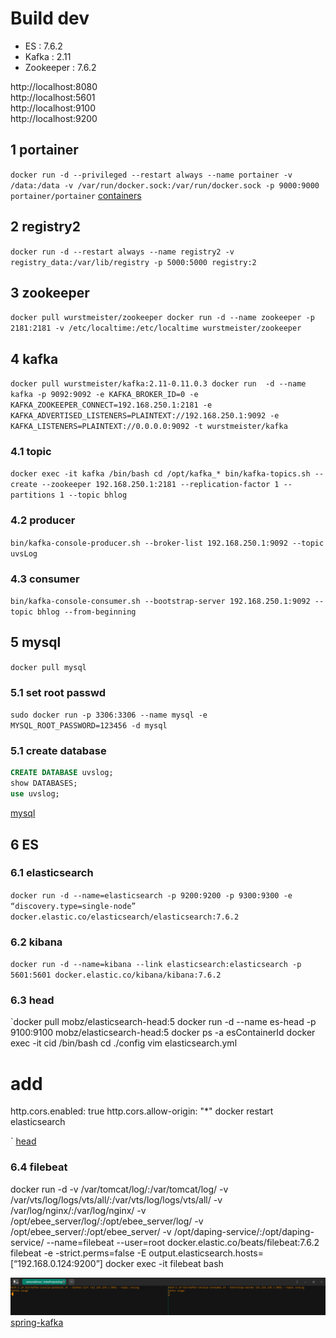 # Build dev 
- ES : 7.6.2
- Kafka : 2.11
- Zookeeper : 7.6.2

http://localhost:8080      
http://localhost:5601   
http://localhost:9100   
http://localhost:9200   

## 1 portainer
`docker run -d --privileged --restart always --name portainer -v /data:/data -v /var/run/docker.sock:/var/run/docker.sock -p 9000:9000 portainer/portainer`
[containers](http://localhost:9000/#/containers)

## 2 registry2
`docker run -d --restart always --name registry2 -v registry_data:/var/lib/registry -p 5000:5000 registry:2`

## 3 zookeeper
`docker pull wurstmeister/zookeeper
docker run -d --name zookeeper -p 2181:2181 -v /etc/localtime:/etc/localtime wurstmeister/zookeeper`

## 4 kafka
`
docker pull wurstmeister/kafka:2.11-0.11.0.3
docker run  -d --name kafka -p 9092:9092 -e KAFKA_BROKER_ID=0 -e KAFKA_ZOOKEEPER_CONNECT=192.168.250.1:2181 -e KAFKA_ADVERTISED_LISTENERS=PLAINTEXT://192.168.250.1:9092 -e KAFKA_LISTENERS=PLAINTEXT://0.0.0.0:9092 -t wurstmeister/kafka
`

### 4.1 topic
`
docker exec -it kafka /bin/bash
cd /opt/kafka_*
bin/kafka-topics.sh --create --zookeeper 192.168.250.1:2181 --replication-factor 1 --partitions 1 --topic bhlog
`
### 4.2 producer
`bin/kafka-console-producer.sh --broker-list 192.168.250.1:9092 --topic uvsLog`
### 4.3 consumer
`bin/kafka-console-consumer.sh --bootstrap-server 192.168.250.1:9092 --topic bhlog --from-beginning` 

## 5 mysql
`docker pull mysql`
### 5.1 set root passwd
`sudo docker run -p 3306:3306 --name mysql -e MYSQL_ROOT_PASSWORD=123456 -d mysql`
### 5.1 create database
```sql
CREATE DATABASE uvslog;
show DATABASES;
use uvslog;
```
[mysql](https://www.cnblogs.com/sablier/p/11605606.html)  

## 6 ES
### 6.1 elasticsearch
`docker run -d --name=elasticsearch -p 9200:9200 -p 9300:9300 -e “discovery.type=single-node” docker.elastic.co/elasticsearch/elasticsearch:7.6.2`
### 6.2 kibana
`docker run -d --name=kibana --link elasticsearch:elasticsearch -p 5601:5601 docker.elastic.co/kibana/kibana:7.6.2`
### 6.3 head
`docker pull mobz/elasticsearch-head:5
docker run -d --name es-head -p 9100:9100 mobz/elasticsearch-head:5
docker ps -a esContainerId
docker exec -it cid /bin/bash
cd ./config
vim elasticsearch.yml
# add
http.cors.enabled: true
http.cors.allow-origin: "*"
docker restart  elasticsearch

`
[head](http://localhost:9100/)

### 6.4 filebeat
docker run -d -v /var/tomcat/log/:/var/tomcat/log/ -v /var/vts/log/logs/vts/all/:/var/vts/log/logs/vts/all/ -v /var/log/nginx/:/var/log/nginx/ -v /opt/ebee_server/log/:/opt/ebee_server/log/ -v /opt/ebee_server/:/opt/ebee_server/ -v /opt/daping-service/:/opt/daping-service/ --name=filebeat --user=root docker.elastic.co/beats/filebeat:7.6.2 filebeat -e -strict.perms=false -E output.elasticsearch.hosts=[“192.168.0.124:9200”]
docker exec -it filebeat bash


![img.png](META-INF/img.png)
[spring-kafka](https://spring.io/projects/spring-kafka) 
